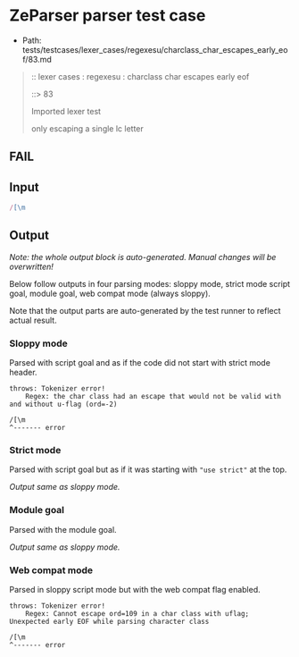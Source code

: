 # ZeParser parser test case

- Path: tests/testcases/lexer_cases/regexesu/charclass_char_escapes_early_eof/83.md

> :: lexer cases : regexesu : charclass char escapes early eof
>
> ::> 83
>
> Imported lexer test
>
> only escaping a single lc letter

## FAIL

## Input

`````js
/[\m
`````

## Output

_Note: the whole output block is auto-generated. Manual changes will be overwritten!_

Below follow outputs in four parsing modes: sloppy mode, strict mode script goal, module goal, web compat mode (always sloppy).

Note that the output parts are auto-generated by the test runner to reflect actual result.

### Sloppy mode

Parsed with script goal and as if the code did not start with strict mode header.

`````
throws: Tokenizer error!
    Regex: the char class had an escape that would not be valid with and without u-flag (ord=-2)

/[\m
^------- error
`````

### Strict mode

Parsed with script goal but as if it was starting with `"use strict"` at the top.

_Output same as sloppy mode._

### Module goal

Parsed with the module goal.

_Output same as sloppy mode._

### Web compat mode

Parsed in sloppy script mode but with the web compat flag enabled.

`````
throws: Tokenizer error!
    Regex: Cannot escape ord=109 in a char class with uflag; Unexpected early EOF while parsing character class

/[\m
^------- error
`````

